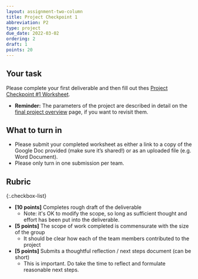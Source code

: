 ```yaml
---
layout: assignment-two-column
title: Project Checkpoint 1
abbreviation: P2
type: project
due_date: 2022-03-02
ordering: 2
draft: 1
points: 20
---
```


## Your task
Please complete your first deliverable and then fill out thes <a href="https://docs.google.com/document/d/1udKI5C01zTyM6cpW61sAtKQabyEUJFmQ4J9eCYrSKJo/edit?usp=sharing" target="_blank">Project Checkpoint #1 Worksheet</a>.
* **Reminder:** The parameters of the project are described in detail on the [final project overview](../project-description) page, if you want to revisit them.

## What to turn in
* Please submit your completed worksheet as either a link to a copy of the Google Doc provided (make sure it’s shared!) or as an uploaded file (e.g. Word Document).
* Please only turn in one submission per team.


## Rubric
{:.checkbox-list}
* **[10 points]** Completes rough draft of the deliverable
  * Note: it's OK to modify the scope, so long as sufficient thought and effort has been put into the deliverable.
* **[5 points]** The scope of work completed is commensurate with the size of the group
  * It should be clear how each of the team members contributed to the project
* **[5 points]** Submits a thoughtful reflection / next steps document (can be short)
  * This is important. Do take the time to reflect and formulate reasonable next steps.